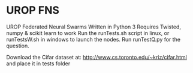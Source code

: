 # UROP FNS
UROP Federated Neural Swarms
Written in Python 3
Requires Twisted, numpy & scikit learn to work
Run the runTests.sh script in linux, or runTestsW.sh in windows to launch the nodes. Run runTestQ.py for the question.

Download the Cifar dataset at: http://www.cs.toronto.edu/~kriz/cifar.html and place it in tests folder